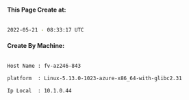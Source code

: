 
   
#### This Page Create at:

```bash

2022-05-21 - 08:33:17 UTC

```

#### Create By Machine:

```bash

Host Name : fv-az246-843

platform  : Linux-5.13.0-1023-azure-x86_64-with-glibc2.31

Ip Local  : 10.1.0.44

```

